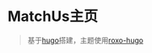 # MatchUs主页

> 基于[hugo](https://gohugo.io/)搭建，主题使用[roxo-hugo](https://github.com/StaticMania/roxo-hugo)
